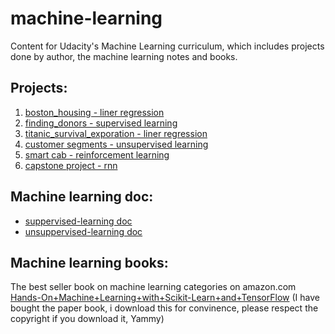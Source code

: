 # machine-learning
Content for Udacity's Machine Learning curriculum, which includes projects done by author, the machine learning notes and books.

## Projects:
1. [boston_housing - liner regression]()
2. [finding_donors - supervised learning]()
3. [titanic_survival_exporation - liner regression]()
4. [customer segments - unsupervised learning]()
5. [smart cab - reinforcement learning]()
6. [capstone project - rnn]()


## Machine learning doc:
* [suppervised-learning doc](/doc/suppervised-learning.md)
* [unsuppervised-learning doc](/doc/unsuppervised-learning.md)

## Machine learning books:
The best seller book on machine learning categories on amazon.com [Hands-On+Machine+Learning+with+Scikit-Learn+and+TensorFlow](books/Hands-On+Machine+Learning+with+Scikit-Learn+and+TensorFlow.pdf) (I have bought the paper book, i download this for convinence, please respect the copyright if you download it, Yammy)

